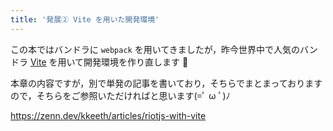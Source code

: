 ```yaml
---
title: '発展② Vite を用いた開発環境'
---
```


この本ではバンドラに `webpack` を用いてきましたが，昨今世界中で人気のバンドラ [Vite](https://ja.vite.dev/) を用いて開発環境を作り直します 💁

本章の内容ですが，別で単発の記事を書いており，そちらでまとまっておりますので，そちらをご参照いただければと思います(=ﾟ ω ﾟ)ﾉ

https://zenn.dev/kkeeth/articles/riotjs-with-vite
